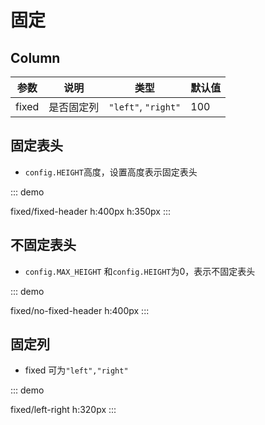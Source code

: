 # 固定

## Column

| 参数  | 说明       | 类型                | 默认值 |
| ----- | ---------- | ------------------- | ------ |
| fixed | 是否固定列 | `"left"`, `"right"` | 100    |


## 固定表头

- `config.HEIGHT`高度，设置高度表示固定表头

::: demo

fixed/fixed-header
h:400px
h:350px
:::

## 不固定表头

- `config.MAX_HEIGHT` 和`config.HEIGHT`为0，表示不固定表头

::: demo

fixed/no-fixed-header
h:400px
:::

## 固定列

- fixed 可为`"left","right"`

::: demo

fixed/left-right
h:320px
:::
